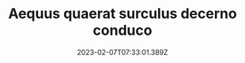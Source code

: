 ---
title: "Aequus quaerat surculus decerno conduco"
date: 2023-02-07T07:33:01.389Z
permalink: "/aequus-quaerat-surculus-decerno-conduco/"
---